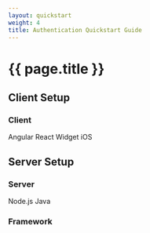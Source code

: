```yaml
---
layout: quickstart
weight: 4
title: Authentication Quickstart Guide
---
```


<h1>{{ page.title }}</h1>

<h2 id="client_setup">Client Setup</h2>

<div class="code-selector" id="client-selector">
  <h3>Client</h3>
  <a data-value="angular">Angular</a>
  <a data-value="react">React</a>
  <a data-value="widget">Widget</a>
  <a data-value="ios">iOS</a>
</div>

<div id="client_content" class="example-content-well"></div>

<h2 id="server_setup">Server Setup</h2>

<div class="code-selector" id="server-selector">
  <h3>Server</h3>
  <a data-value="node">Node.js</a>
  <a data-value="java">Java</a>
</div>

<div class="code-selector" id="framework-selector">
  <h3>Framework</h3>
</div>

<div id="server_content" class="example-content-well"></div>
